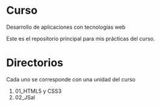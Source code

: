 # Curso
Desarrollo de aplicaciones con tecnologías web

Este es el repositorio principal para mis prácticas del curso.

# Directorios

Cada uno se corresponde con una unidad del curso

1. 01_HTML5 y CSS3
2. 02_JSal
